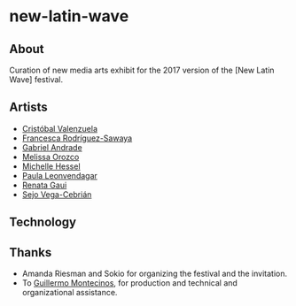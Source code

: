 # new-latin-wave

## About

Curation of new media arts exhibit for the 2017 version of the [New Latin Wave] festival.

## Artists

* [Cristóbal Valenzuela](http://cvalenzuelab.com/)
* [Francesca Rodríguez-Sawaya](http://www.franrodriguezsawaya.com/)
* [Gabriel Andrade](http://www.gandradep.com/)
* [Melissa Orozco](https://escenaconsejo.org/en/)
* [Michelle Hessel](http://www.michellehessel.com/)
* [Paula Leonvendagar](http://www.paulaleonvendagar.com/)
* [Renata Gaui](https://renatagaui.com/)
* [Sejo Vega-Cebrián](https://escenaconsejo.org/en/)

## Technology

## Thanks

* Amanda Riesman and Sokio for organizing the festival and the invitation.
* To [Guillermo Montecinos](), for production and technical and organizational assistance.

